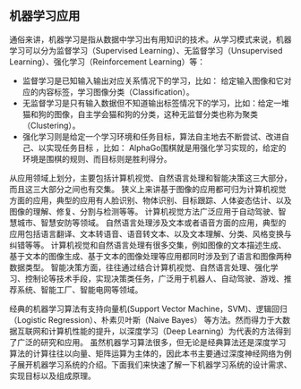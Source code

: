 ## 机器学习应用

通俗来讲，机器学习是指从数据中学习出有用知识的技术。从学习模式来说，机器学习可以分为监督学习（Supervised
Learning）、无监督学习（Unsupervised Learning）、强化学习（Reinforcement
Learning）等：

* 监督学习是已知输入输出对应关系情况下的学习，比如： 给定输入图像和它对应的内容标签，学习图像分类（Classification）。
* 无监督学习是只有输入数据但不知道输出标签情况下的学习，比如：给定一堆猫和狗的图像，自主学会猫和狗的分类，这种无监督分类也称为聚类（Clustering）。
* 强化学习则是给定一个学习环境和任务目标，算法自主地去不断尝试、改进自己、以实现任务目标 ，比如： AlphaGo围棋就是用强化学习实现的，给定的环境是围棋的规则、而目标则是胜利得分。

从应用领域上划分，主要包括计算机视觉、自然语言处理和智能决策这三大部分，而且这三大部分之间也有交集。
狭义上来讲基于图像的应用都可归为计算机视觉方面的应用，典型的应用有人脸识别、物体识别、目标跟踪、人体姿态估计、以及图像的理解、修复、分割与检测等等。
计算机视觉方法广泛应用于自动驾驶、智慧城市、智慧安防等领域。
自然语言处理涉及文本或者语音方面的应用，典型的应用包括语言翻译、文本转语音、语音转文本、以及文本理解、分类、风格变换与纠错等等。
计算机视觉和自然语言处理有很多交集，例如图像的文本描述生成、基于文本的图像生成、基于文本的图像处理等应用都同时涉及到了语言和图像两种数据类型。
智能决策方面，往往通过结合计算机视觉、自然语言处理、强化学习、控制论等技术手段，实现决策类任务，广泛用于机器人、自动驾驶、游戏、推荐系统、智能工厂、智能电网等领域。

经典的机器学习算法有支持向量机(Support Vector
Machine，SVM)、逻辑回归（Logistic Regression）、朴素贝叶斯（Naive
Bayes）
等方法。然而得力于大数据互联网和计算机性能的提升，以深度学习（Deep
Learning）为代表的方法得到了广泛的研究和应用。
虽然机器学习算法很多，但无论是经典算法还是深度学习算法的计算往往以向量、矩阵运算为主体的，因此本书主要通过深度神经网络为例子展开机器学习系统的介绍。下面我们来快速了解一下机器学习系统的设计需求、实现目标以及组成原理。